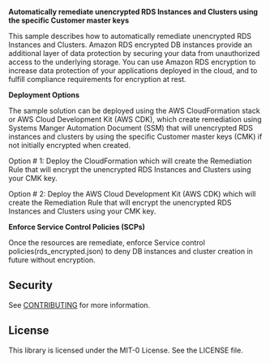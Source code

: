 **Automatically remediate unencrypted RDS Instances and Clusters using the specific Customer master keys**

This sample describes how to automatically remediate unencrypted RDS Instances and Clusters. Amazon RDS encrypted DB instances provide an additional layer of data protection by securing your data from unauthorized access to the underlying storage. You can use Amazon RDS encryption to increase data protection of your applications deployed in the cloud, and to fulfill compliance requirements for encryption at rest.

**Deployment Options**

The sample solution can be deployed using the AWS CloudFormation stack or AWS Cloud Development Kit (AWS CDK), which create remediation using Systems Manger Automation Document (SSM) that will unencrypted RDS instances and clusters by using the specific Customer master keys (CMK) if not initially encrypted when created.

Option # 1: Deploy the CloudFormation which will create the Remediation Rule that will encrypt the unencrypted RDS Instances and Clusters using your CMK key.

Option # 2: Deploy the AWS Cloud Development Kit (AWS CDK) which will create the Remediation Rule that will encrypt the unencrypted RDS Instances and Clusters using your CMK key.

**Enforce Service Control Policies (SCPs)**

Once the resources are remediate, enforce Service control policies(rds_encrypted.json) to deny DB instances and cluster creation in future without encryption.  

## Security

See [CONTRIBUTING](CONTRIBUTING.md#security-issue-notifications) for more information.

## License

This library is licensed under the MIT-0 License. See the LICENSE file.


